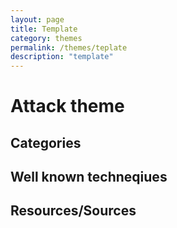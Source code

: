 ```yaml
---
layout: page
title: Template
category: themes
permalink: /themes/teplate
description: "template"
---
```

# Attack theme


## Categories


## Well known techneqiues


## Resources/Sources
